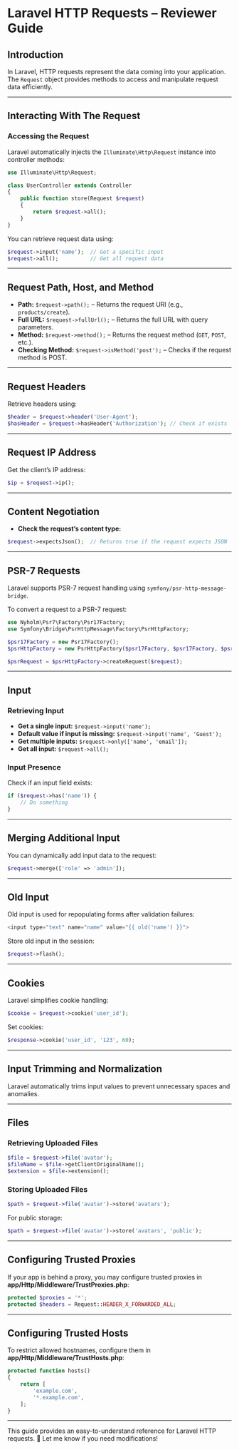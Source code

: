 # Laravel HTTP Requests – Reviewer Guide

## Introduction
In Laravel, HTTP requests represent the data coming into your application. The `Request` object provides methods to access and manipulate request data efficiently.

---

## Interacting With The Request

### Accessing the Request
Laravel automatically injects the `Illuminate\Http\Request` instance into controller methods:

```php
use Illuminate\Http\Request;

class UserController extends Controller
{
    public function store(Request $request)
    {
        return $request->all();
    }
}
```
You can retrieve request data using:

```php
$request->input('name');  // Get a specific input  
$request->all();          // Get all request data  
```

---

## Request Path, Host, and Method

- **Path:** `$request->path();` – Returns the request URI (e.g., `products/create`).  
- **Full URL:** `$request->fullUrl();` – Returns the full URL with query parameters.  
- **Method:** `$request->method();` – Returns the request method (`GET`, `POST`, etc.).  
- **Checking Method:** `$request->isMethod('post');` – Checks if the request method is POST.  

---

## Request Headers

Retrieve headers using:

```php
$header = $request->header('User-Agent');
$hasHeader = $request->hasHeader('Authorization'); // Check if exists
```

---

## Request IP Address

Get the client’s IP address:

```php
$ip = $request->ip();
```

---

## Content Negotiation

- **Check the request’s content type:**  

```php
$request->expectsJson();  // Returns true if the request expects JSON
```

---

## PSR-7 Requests

Laravel supports PSR-7 request handling using `symfony/psr-http-message-bridge`.  

To convert a request to a PSR-7 request:

```php
use Nyholm\Psr7\Factory\Psr17Factory;
use Symfony\Bridge\PsrHttpMessage\Factory\PsrHttpFactory;

$psr17Factory = new Psr17Factory();
$psrHttpFactory = new PsrHttpFactory($psr17Factory, $psr17Factory, $psr17Factory, $psr17Factory);

$psrRequest = $psrHttpFactory->createRequest($request);
```

---

## Input

### Retrieving Input

- **Get a single input:** `$request->input('name');`  
- **Default value if input is missing:** `$request->input('name', 'Guest');`  
- **Get multiple inputs:** `$request->only(['name', 'email']);`  
- **Get all input:** `$request->all();`  

### Input Presence

Check if an input field exists:

```php
if ($request->has('name')) {
    // Do something
}
```

---

## Merging Additional Input

You can dynamically add input data to the request:

```php
$request->merge(['role' => 'admin']);
```

---

## Old Input

Old input is used for repopulating forms after validation failures:

```php
<input type="text" name="name" value="{{ old('name') }}">
```

Store old input in the session:

```php
$request->flash();
```

---

## Cookies

Laravel simplifies cookie handling:

```php
$cookie = $request->cookie('user_id');
```

Set cookies:

```php
$response->cookie('user_id', '123', 60);
```

---

## Input Trimming and Normalization

Laravel automatically trims input values to prevent unnecessary spaces and anomalies.

---

## Files

### Retrieving Uploaded Files

```php
$file = $request->file('avatar');
$fileName = $file->getClientOriginalName();
$extension = $file->extension();
```

### Storing Uploaded Files

```php
$path = $request->file('avatar')->store('avatars');
```

For public storage:

```php
$path = $request->file('avatar')->store('avatars', 'public');
```

---

## Configuring Trusted Proxies

If your app is behind a proxy, you may configure trusted proxies in **app/Http/Middleware/TrustProxies.php**:

```php
protected $proxies = '*';
protected $headers = Request::HEADER_X_FORWARDED_ALL;
```

---

## Configuring Trusted Hosts

To restrict allowed hostnames, configure them in **app/Http/Middleware/TrustHosts.php**:

```php
protected function hosts()
{
    return [
        'example.com',
        '*.example.com',
    ];
}
```

---

This guide provides an easy-to-understand reference for Laravel HTTP requests. 🚀 Let me know if you need modifications!

